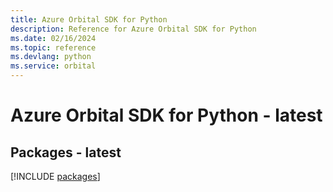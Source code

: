 ```yaml
---
title: Azure Orbital SDK for Python
description: Reference for Azure Orbital SDK for Python
ms.date: 02/16/2024
ms.topic: reference
ms.devlang: python
ms.service: orbital
---
```

# Azure Orbital SDK for Python - latest
## Packages - latest
[!INCLUDE [packages](orbital-index.md)]